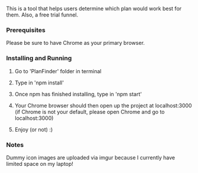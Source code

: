 
This is a tool that helps users determine which plan would work best for them. Also, a free trial funnel.

### Prerequisites

Please be sure to have Chrome as your primary browser.

### Installing and Running

1) Go to 'PlanFinder' folder in terminal

2) Type in 'npm install'

3) Once npm has finished installing, type in 'npm start'

4) Your Chrome browser should then open up the project at  localhost:3000
(if Chrome is not your default, please open Chrome and go to localhost:3000)

5) Enjoy (or not) :)

### Notes

Dummy icon images are uploaded via imgur because I currently have limited space on my laptop!
